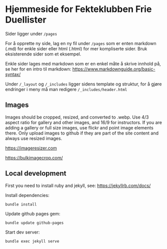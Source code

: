 # Hjemmeside for Fekteklubben Frie Duellister

Sider ligger under `/pages`

For å opprette ny side, lag en ny fil under `/pages` som er enten markdown (.md) for enkle sider eller html (.html) for
mer kompliserte sider. Bruk eksisterende sider som et eksempel.

Enkle sider lages med markdown som er en enkel måte å skrive innhold på, se her for en intro til markdown:
https://www.markdownguide.org/basic-syntax/

Under `/_layout` og `/_includes` ligger sidens template og struktur, for å gjøre endringer i meny må man redigere
`/_includes/header.html`

## Images

Images should be cropped, resized, and converted to .webp. Use 4/3 aspect ratio for gallery and other images, and 16/9
for instructors. If you are adding a gallery or full size images, use flickr and point image elements there. Only upload
images to github if they are part of the site content and always use resized images.

https://imageresizer.com

https://bulkimagecrop.com/

## Local development

First you need to install ruby and jekyll, see: https://jekyllrb.com/docs/

Install dependencies:

`bundle install`

Update github pages gem:

`bundle update github-pages`

Start dev server:

`bundle exec jekyll serve`
